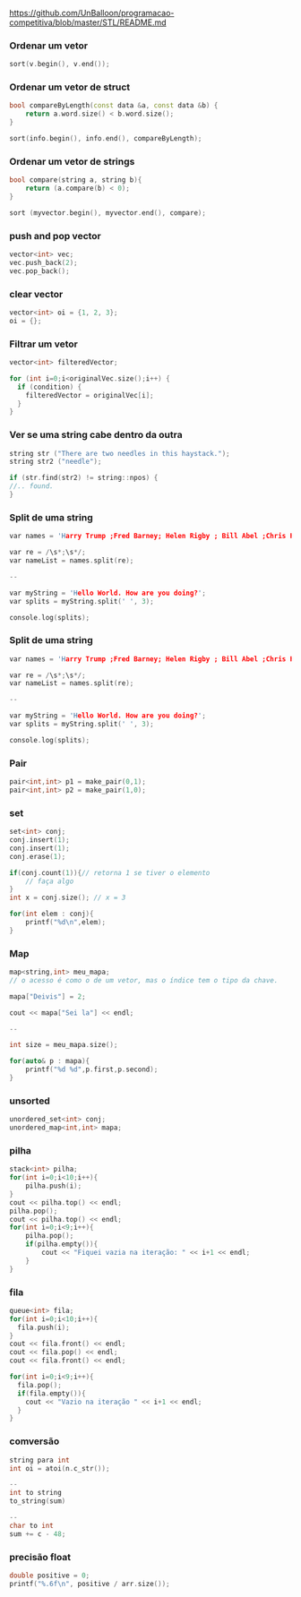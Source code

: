https://github.com/UnBalloon/programacao-competitiva/blob/master/STL/README.md

###  Ordenar um vetor
```cpp
sort(v.begin(), v.end());
```


###  Ordenar um vetor de struct
```cpp
bool compareByLength(const data &a, const data &b) {
    return a.word.size() < b.word.size();
}

sort(info.begin(), info.end(), compareByLength);
```


###  Ordenar um vetor de strings
```cpp
bool compare(string a, string b){
    return (a.compare(b) < 0);
}

sort (myvector.begin(), myvector.end(), compare);
```


###  push and pop vector
```cpp
vector<int> vec;
vec.push_back(2);
vec.pop_back();
```

###  clear vector
```cpp
vector<int> oi = {1, 2, 3};
oi = {};
```


###  Filtrar um vetor
```cpp
vector<int> filteredVector;

for (int i=0;i<originalVec.size();i++) {
  if (condition) {
    filteredVector = originalVec[i];
  }
}
```


###  Ver se uma string cabe dentro da outra
```cpp
string str ("There are two needles in this haystack.");
string str2 ("needle");

if (str.find(str2) != string::npos) {
//.. found.
} 
```


###  Split de uma string
```cpp
var names = 'Harry Trump ;Fred Barney; Helen Rigby ; Bill Abel ;Chris Hand ';

var re = /\s*;\s*/;
var nameList = names.split(re);

--

var myString = 'Hello World. How are you doing?';
var splits = myString.split(' ', 3);

console.log(splits);
```

###  Split de uma string
```cpp
var names = 'Harry Trump ;Fred Barney; Helen Rigby ; Bill Abel ;Chris Hand ';

var re = /\s*;\s*/;
var nameList = names.split(re);

--

var myString = 'Hello World. How are you doing?';
var splits = myString.split(' ', 3);

console.log(splits);
```


###  Pair
```cpp
pair<int,int> p1 = make_pair(0,1);
pair<int,int> p2 = make_pair(1,0);
```


###  set
```cpp
set<int> conj;
conj.insert(1);
conj.insert(1);
conj.erase(1);

if(conj.count(1)){// retorna 1 se tiver o elemento
	// faça algo
}
int x = conj.size(); // x = 3

for(int elem : conj){
	printf("%d\n",elem);
}
```


###  Map
```cpp
map<string,int> meu_mapa;
// o acesso é como o de um vetor, mas o índice tem o tipo da chave.

mapa["Deivis"] = 2;

cout << mapa["Sei la"] << endl;

--

int size = meu_mapa.size();

for(auto& p : mapa){
	printf("%d %d",p.first,p.second);
}
```


###  unsorted
```cpp
unordered_set<int> conj;
unordered_map<int,int> mapa;
```


###  pilha
```cpp
stack<int> pilha;
for(int i=0;i<10;i++){
    pilha.push(i);
}
cout << pilha.top() << endl;
pilha.pop();
cout << pilha.top() << endl;
for(int i=0;i<9;i++){
    pilha.pop();
    if(pilha.empty()){
        cout << "Fiquei vazia na iteração: " << i+1 << endl;
    }
}
```


###  fila
```cpp
queue<int> fila;
for(int i=0;i<10;i++){
  fila.push(i);
}
cout << fila.front() << endl;
cout << fila.pop() << endl;
cout << fila.front() << endl;

for(int i=0;i<9;i++){
  fila.pop();
  if(fila.empty()){
    cout << "Vazio na iteração " << i+1 << endl;
  }
}
```


###  comversão
```cpp
string para int
int oi = atoi(n.c_str());

--
int to string
to_string(sum)

--
char to int
sum += c - 48;
```


###  precisão float
```cpp
double positive = 0;
printf("%.6f\n", positive / arr.size());
```
